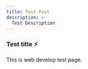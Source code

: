 ```yaml
---
title: Test Post
description: >
  Test Description
---
```


### Test title ⚡️

This is web develop test page.
